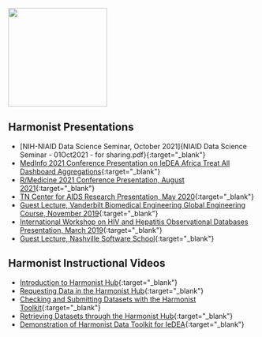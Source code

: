 [<img src="http://dataharmonist.org/logo.png" width="200" />](http://dataharmonist.org)


## Harmonist Presentations
- [NIH-NIAID Data Science Seminar, October 2021]{NIAID Data Science Seminar - 01Oct2021 - for sharing.pdf}{:target="_blank"}
- [MedInfo 2021 Conference Presentation on IeDEA Africa Treat All Dashboard Aggregations](https://www.youtube.com/watch?v=qK9WP5V9Ts8){:target="_blank"}
- [R/Medicine 2021 Conference Presentation, August 2021](https://www.youtube.com/watch?v=14TJ3VqWAC0){:target="_blank"}
- [TN Center for AIDS Research Presentation, May 2020](2020TNCFAR.pdf){:target="_blank"}
- [Guest Lecture, Vanderbilt Biomedical Engineering Global Engineering Course, November 2019](2019GlobalBME.pdf){:target="_blank"}
- [International Workshop on HIV and Hepatitis Observational Databases Presentation, March 2019](2019IWHOD.pdf){:target="_blank"}
- [Guest Lecture, Nashville Software School](2019NSS.pdf){:target="_blank"}

## Harmonist Instructional Videos
- [Introduction to Harmonist Hub](https://www.youtube.com/watch?v=wwPQW1TKN0Q){:target="_blank"}
- [Requesting Data in the Harmonist Hub](https://youtu.be/D-3xelbxTaw){:target="_blank"}
- [Checking and Submitting Datasets with the Harmonist Toolkit](https://youtu.be/8fDS53zm5pE){:target="_blank"}
- [Retrieving Datasets through the Harmonist Hub](https://youtu.be/qQRhJ8IwYwc){:target="_blank"}
- [Demonstration of Harmonist Data Toolkit for IeDEA](https://www.youtube.com/watch?v=pL_RRhvzX-w){:target="_blank"}


